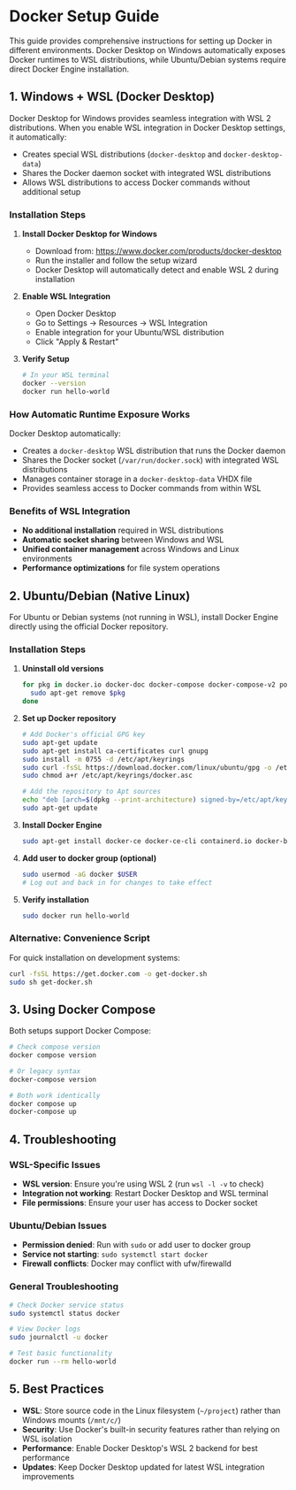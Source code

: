 # Docker Setup Guide

This guide provides comprehensive instructions for setting up Docker in different environments. Docker Desktop on Windows automatically exposes Docker runtimes to WSL distributions, while Ubuntu/Debian systems require direct Docker Engine installation.

## 1. Windows + WSL (Docker Desktop)

Docker Desktop for Windows provides seamless integration with WSL 2 distributions. When you enable WSL integration in Docker Desktop settings, it automatically:

- Creates special WSL distributions (`docker-desktop` and `docker-desktop-data`)
- Shares the Docker daemon socket with integrated WSL distributions
- Allows WSL distributions to access Docker commands without additional setup

### Installation Steps

1. **Install Docker Desktop for Windows**
   - Download from: https://www.docker.com/products/docker-desktop
   - Run the installer and follow the setup wizard
   - Docker Desktop will automatically detect and enable WSL 2 during installation

2. **Enable WSL Integration**
   - Open Docker Desktop
   - Go to Settings → Resources → WSL Integration
   - Enable integration for your Ubuntu/WSL distribution
   - Click "Apply & Restart"

3. **Verify Setup**
   ```bash
   # In your WSL terminal
   docker --version
   docker run hello-world
   ```

### How Automatic Runtime Exposure Works

Docker Desktop automatically:
- Creates a `docker-desktop` WSL distribution that runs the Docker daemon
- Shares the Docker socket (`/var/run/docker.sock`) with integrated WSL distributions
- Manages container storage in a `docker-desktop-data` VHDX file
- Provides seamless access to Docker commands from within WSL

### Benefits of WSL Integration

- **No additional installation** required in WSL distributions
- **Automatic socket sharing** between Windows and WSL
- **Unified container management** across Windows and Linux environments
- **Performance optimizations** for file system operations

## 2. Ubuntu/Debian (Native Linux)

For Ubuntu or Debian systems (not running in WSL), install Docker Engine directly using the official Docker repository.

### Installation Steps

1. **Uninstall old versions**
   ```bash
   for pkg in docker.io docker-doc docker-compose docker-compose-v2 podman-docker containerd runc; do
     sudo apt-get remove $pkg
   done
   ```

2. **Set up Docker repository**
   ```bash
   # Add Docker's official GPG key
   sudo apt-get update
   sudo apt-get install ca-certificates curl gnupg
   sudo install -m 0755 -d /etc/apt/keyrings
   sudo curl -fsSL https://download.docker.com/linux/ubuntu/gpg -o /etc/apt/keyrings/docker.asc
   sudo chmod a+r /etc/apt/keyrings/docker.asc

   # Add the repository to Apt sources
   echo "deb [arch=$(dpkg --print-architecture) signed-by=/etc/apt/keyrings/docker.asc] https://download.docker.com/linux/ubuntu $(. /etc/os-release && echo "$VERSION_CODENAME") stable" | sudo tee /etc/apt/sources.list.d/docker.list > /dev/null
   sudo apt-get update
   ```

3. **Install Docker Engine**
   ```bash
   sudo apt-get install docker-ce docker-ce-cli containerd.io docker-buildx-plugin docker-compose-plugin
   ```

4. **Add user to docker group (optional)**
   ```bash
   sudo usermod -aG docker $USER
   # Log out and back in for changes to take effect
   ```

5. **Verify installation**
   ```bash
   sudo docker run hello-world
   ```

### Alternative: Convenience Script

For quick installation on development systems:

```bash
curl -fsSL https://get.docker.com -o get-docker.sh
sudo sh get-docker.sh
```

## 3. Using Docker Compose

Both setups support Docker Compose:

```bash
# Check compose version
docker compose version

# Or legacy syntax
docker-compose version

# Both work identically
docker compose up
docker-compose up
```

## 4. Troubleshooting

### WSL-Specific Issues

- **WSL version**: Ensure you're using WSL 2 (run `wsl -l -v` to check)
- **Integration not working**: Restart Docker Desktop and WSL terminal
- **File permissions**: Ensure your user has access to Docker socket

### Ubuntu/Debian Issues

- **Permission denied**: Run with `sudo` or add user to docker group
- **Service not starting**: `sudo systemctl start docker`
- **Firewall conflicts**: Docker may conflict with ufw/firewalld

### General Troubleshooting

```bash
# Check Docker service status
sudo systemctl status docker

# View Docker logs
sudo journalctl -u docker

# Test basic functionality
docker run --rm hello-world
```

## 5. Best Practices

- **WSL**: Store source code in the Linux filesystem (`~/project`) rather than Windows mounts (`/mnt/c/`)
- **Security**: Use Docker's built-in security features rather than relying on WSL isolation
- **Performance**: Enable Docker Desktop's WSL 2 backend for best performance
- **Updates**: Keep Docker Desktop updated for latest WSL integration improvements
